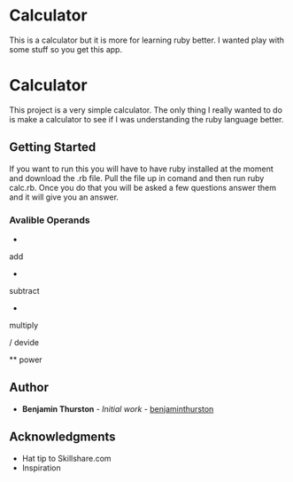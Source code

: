 # Calculator
This is a calculator but it is more for learning ruby better.
I wanted play with some stuff so you get this app.

# Calculator

This project is a very simple calculator. The only thing I really wanted to do is make a calculator to see if I was understanding the ruby language better.

## Getting Started

If you want to run this you will have to have ruby installed at the moment and download the .rb file. Pull the file up in comand and then run ruby calc.rb. Once you do that you will be asked a few questions answer them and it will give you an answer. 



### Avalible Operands

+
add

-
subtract

*
multiply

/
devide

**
power

## Author

* **Benjamin Thurston** - *Initial work* - [benjaminthurston](https://github.com/benjaminthurston)

## Acknowledgments

* Hat tip to Skillshare.com
* Inspiration
